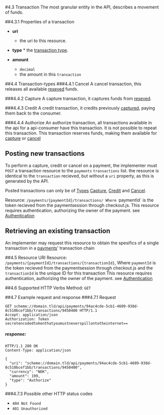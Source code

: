 #4.3 Transaction
The most granular entity in the API, describes a movement of funds.

##4.3.1 Properties of a transaction
 * **uri**
    * the uri to this resource.
 * **type**
       * the [transaction type](#transaction-types).

 * **amount**
    * `decimal`
    * the amount in this `transaction`

##4.4 Transaction-types
###4.4.1 Cancel
A cancel transaction, this releases all available [reseved](#authorize) funds.

###4.4.2 Capture
A capture transaction, it captures funds from [reseved](#authorize).

###4.4.3 Credit
A credit transaction, it credits previously  [captured](#capture), paying them back to the consumer.

###4.4.4 Authorize
An authorize transaction, all transactions available in the api for a api-consumer have this transaction. It is not possible to repeat this transaction.
This transaction reserves funds, making them available for [capture](#capture) or [cancel](#cancel)

## Posting new transactions
To perform a capture, credit or cancel on a payment, the implementer must `POST` a transaction resource to the `payments` `transactions` list.
the resource is identical to the `transaction` recieved, but without a `uri` property, as this is generated by the API.

Posted transactions can only be of [Types](#transaction-types)  [Capture](#capture), [Credit](#credit) and [Cancel](#cancel).

Resource:  `/payments/{paymentId}/transactions/ Where `paymentId` is the token recieved from the paymentsession through checkout.js.
This resource requires authentication, authorizing the owner of the payment. see [Authentication](authentication/#back-end-authentication)


## Retrieving an existing transaction
An implementer may request this resource to obtain the spesifics of a single transaction in a [payments](payment)' transaction chain

##4.5 Resource URI
Resource:  `/payments/{paymentId}/transactions/{transactionId}`, Where `paymentId` is the token recieved from the paymentsession through checkout.js and the `transactionId` is the unique ID for this transaction
This resource requires authentication, authorizing the owner of the payment. see [Authentication](authentication/#back-end-authentication)


##4.6 Supported HTTP Verbs
Method:    `GET`

##4.7 Example request and response
###4.7.1 Request
```HTTP
GET scheme://domain.tld/api/payments/94ac4cde-5cb1-4609-938d-8c510bcef1bb/transactions/9450400 HTTP/1.1
Accept: application/json
Authorization: Token secretencodedtokenthatyoumustneverspillontotheinternet==
```
##### response:
```HTTP
HTTP/1.1 200 OK
Content-Type: application/json

{    
  "uri": "scheme://domain.tld/api/payments/94ac4cde-5cb1-4609-938d-8c510bcef1bb/transactions/9450400",
  "currency": "NOK",
  "amount": 199,
  "type": "Authorize"  
}
```
###4.7.3 Possible other HTTP status codes
 * `404 Not Found`
 * `401 Unauthorized`
